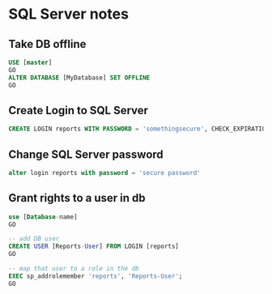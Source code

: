 # SQL Server notes

## Take DB offline

```sql
USE [master]
GO
ALTER DATABASE [MyDatabase] SET OFFLINE
GO
```
## Create Login to SQL Server

```sql
CREATE LOGIN reports WITH PASSWORD = 'somethingsecure', CHECK_EXPIRATION = ON
```

## Change SQL Server password

```sql
alter login reports with password = 'secure password'
```

## Grant rights to a user in db

```sql
use [Database-name]
GO

-- add DB user
CREATE USER [Reports-User] FROM LOGIN [reports]
GO

-- map that user to a role in the db
EXEC sp_addrolemember 'reports', 'Reports-User';
GO
```
